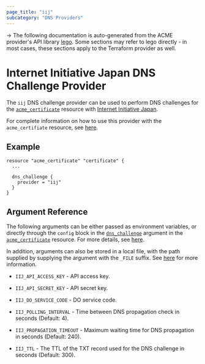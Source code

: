 ```yaml
---
page_title: "iij"
subcategory: "DNS Providers"
---
```


-> The following documentation is auto-generated from the ACME
provider's API library [lego](https://go-acme.github.io/lego/).  Some
sections may refer to lego directly - in most cases, these sections
apply to the Terraform provider as well.

# Internet Initiative Japan DNS Challenge Provider

The `iij` DNS challenge provider can be used to perform DNS challenges for
the [`acme_certificate`][resource-acme-certificate] resource with
[Internet Initiative Japan](https://www.iij.ad.jp/en/).

[resource-acme-certificate]: ../resources/certificate.md

For complete information on how to use this provider with the `acme_certifiate`
resource, see [here][resource-acme-certificate-dns-challenges].

[resource-acme-certificate-dns-challenges]: ../resources/certificate.md#using-dns-challenges

## Example

```hcl
resource "acme_certificate" "certificate" {
  ...

  dns_challenge {
    provider = "iij"
  }
}
```
## Argument Reference

The following arguments can be either passed as environment variables, or
directly through the `config` block in the
[`dns_challenge`][resource-acme-certificate-dns-challenge-arg] argument in the
[`acme_certificate`][resource-acme-certificate] resource. For more details, see
[here][resource-acme-certificate-dns-challenges].

[resource-acme-certificate-dns-challenge-arg]: ../resources/certificate.md#dns_challenge

In addition, arguments can also be stored in a local file, with the path
supplied by supplying the argument with the `_FILE` suffix. See
[here][acme-certificate-file-arg-example] for more information.

[acme-certificate-file-arg-example]: ../resources/certificate.md#using-variable-files-for-provider-arguments

* `IIJ_API_ACCESS_KEY` - API access key.
* `IIJ_API_SECRET_KEY` - API secret key.
* `IIJ_DO_SERVICE_CODE` - DO service code.

* `IIJ_POLLING_INTERVAL` - Time between DNS propagation check in seconds (Default: 4).
* `IIJ_PROPAGATION_TIMEOUT` - Maximum waiting time for DNS propagation in seconds (Default: 240).
* `IIJ_TTL` - The TTL of the TXT record used for the DNS challenge in seconds (Default: 300).


